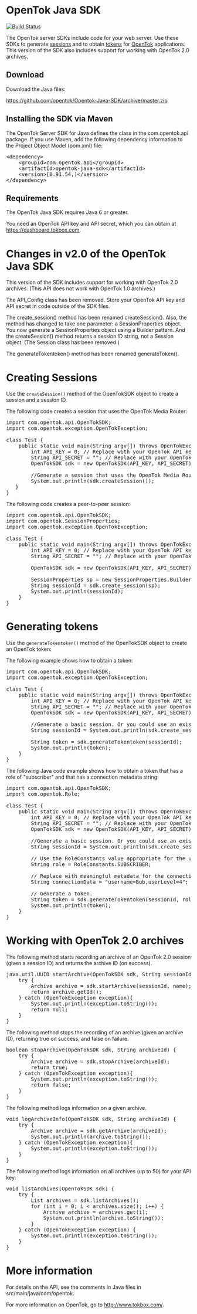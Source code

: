 # OpenTok Java SDK

[![Build Status](https://travis-ci.org/aoberoi/Opentok-Java-SDK.svg?branch=modernization)](https://travis-ci.org/aoberoi/Opentok-Java-SDK)

The OpenTok server SDKs include code for your web server. Use these SDKs to generate
[sessions](http://tokbox.com/opentok/tutorials/create-session/) and to obtain
[tokens](http://tokbox.com/opentok/tutorials/create-token/) for 
[OpenTok](http://www.tokbox.com/) applications. This version of the SDK also includes
support for working with OpenTok 2.0 archives.

## Download

Download the Java files:

<https://github.com/opentok/Opentok-Java-SDK/archive/master.zip>

## Installing the SDK via Maven

The OpenTok Server SDK for Java defines the class in the com.opentok.api package. If you use Maven, add
the following dependency information to the Project Object Model (pom.xml) file:

<pre>
&lt;dependency&gt;
    &lt;groupId&gt;com.opentok.api&lt;/groupId&gt;
    &lt;artifactId&gt;opentok-java-sdk&lt;/artifactId&gt;
    &lt;version&gt;[0.91.54,)&lt;/version&gt;
&lt;/dependency&gt;
</pre>


## Requirements

The OpenTok Java SDK requires Java 6 or greater.

You need an OpenTok API key and API secret, which you can obtain at <https://dashboard.tokbox.com>.


# Changes in v2.0 of the OpenTok Java SDK

This version of the SDK includes support for working with OpenTok 2.0 archives. (This API does not work
with OpenTok 1.0 archives.)

The API_Config class has been removed. Store your OpenTok API key and API secret in code outside
of the SDK files.

The create_session() method has been renamed createSession(). Also, the method has changed to
take one parameter: a SessionProperties object. You now generate a SessionProperties object using a
Builder pattern. And the createSession() method returns a session ID string, not a Session object.
(The Session class has been removed.)

The generateTokentoken() method has been renamed generateToken().

# Creating Sessions
Use the `createSession()` method of the OpenTokSDK object to create a session and a session ID.

The following code creates a session that uses the OpenTok Media Router:

<pre>
import com.opentok.api.OpenTokSDK;
import com.opentok.exception.OpenTokException;

class Test {
    public static void main(String argv[]) throws OpenTokException {
        int API_KEY = 0; // Replace with your OpenTok API key.
        String API_SECRET = ""; // Replace with your OpenTok API secret.
        OpenTokSDK sdk = new OpenTokSDK(API_KEY, API_SECRET);

        //Generate a session that uses the OpenTok Media Router
        System.out.println(sdk.createSession());
   }
}
</pre>

The following code creates a peer-to-peer session:

<pre>
import com.opentok.api.OpenTokSDK;
import com.opentok.SessionProperties;
import com.opentok.exception.OpenTokException;

class Test {
    public static void main(String argv[]) throws OpenTokException {
        int API_KEY = 0; // Replace with your OpenTok API key.
        String API_SECRET = ""; // Replace with your OpenTok API secret.

        OpenTokSDK sdk = new OpenTokSDK(API_KEY, API_SECRET);

        SessionProperties sp = new SessionProperties.Builder().p2pPreference(true).build();
        String sessionId = sdk.create_session(sp);
        System.out.println(sessionId);
    }
}
</pre>

# Generating tokens
Use the  `generateTokentoken()` method of the OpenTokSDK object to create an OpenTok token:

The following example shows how to obtain a token:

<pre>
import com.opentok.api.OpenTokSDK;
import com.opentok.exception.OpenTokException;

class Test {
    public static void main(String argv[]) throws OpenTokException {
        int API_KEY = 0; // Replace with your OpenTok API key (see http://dashboard.tokbox.com).
        String API_SECRET = ""; // Replace with your OpenTok API secret.
        OpenTokSDK sdk = new OpenTokSDK(API_KEY, API_SECRET);

        //Generate a basic session. Or you could use an existing session ID.
        String sessionId = System.out.println(sdk.create_session());

        String token = sdk.generateTokentoken(sessionId);
        System.out.println(token);
    }
}
</pre>

The following Java code example shows how to obtain a token that has a role of "subscriber" and that has
a connection metadata string:

<pre>
import com.opentok.api.OpenTokSDK;
import com.opentok.Role;

class Test {
    public static void main(String argv[]) throws OpenTokException {
        int API_KEY = 0; // Replace with your OpenTok API key (see http://dashboard.tokbox.com).
        String API_SECRET = ""; // Replace with your OpenTok API secret.
        OpenTokSDK sdk = new OpenTokSDK(API_KEY, API_SECRET);

        //Generate a basic session. Or you could use an existing session ID.
        String sessionId = System.out.println(sdk.create_session().getSessionId());

        // Use the RoleConstants value appropriate for the user.
        String role = RoleConstants.SUBSCRIBER;

        // Replace with meaningful metadata for the connection.
        String connectionData = "username=Bob,userLevel=4";

        // Generate a token.
        String token = sdk.generateTokentoken(sessionId, role, null, connectionData);
        System.out.println(token);
    }
}
</pre>


# Working with OpenTok 2.0 archives

The following method starts recording an archive of an OpenTok 2.0 session (given a session ID)
and returns the archive ID (on success).

<pre>
java.util.UUID startArchive(OpenTokSDK sdk, String sessionId, String name) {
    try {
        Archive archive = sdk.startArchive(sessionId, name);
        return archive.getId();
    } catch (OpenTokException exception){
        System.out.println(exception.toString());
        return null;
    }
}
</pre>

The following method stops the recording of an archive (given an archive ID), returning
true on success, and false on failure.

<pre>
boolean stopArchive(OpenTokSDK sdk, String archiveId) {
    try {
        Archive archive = sdk.stopArchive(archiveId);
        return true;
    } catch (OpenTokException exception){
        System.out.println(exception.toString());
        return false;
    }
}
</pre>

The following method logs information on a given archive.

<pre>
void logArchiveInfo(OpenTokSDK sdk, String archiveId) {
    try {
        Archive archive = sdk.getArchive(archiveId);
        System.out.println(archive.toString());
    } catch (OpenTokException exception){
        System.out.println(exception.toString());
    }
}
</pre>

The following method logs information on all archives (up to 50)
for your API key:

<pre>
void listArchives(OpenTokSDK sdk) {
    try {
        List<Archive> archives = sdk.listArchives();
        for (int i = 0; i &lt; archives.size(); i++) {
            Archive archive = archives.get(i);
            System.out.println(archive.toString());
        }
    } catch (OpenTokException exception) {
        System.out.println(exception.toString());
    }
}
</pre>



# More information

For details on the API, see the comments in Java files in src/main/java/com/opentok.

For more information on OpenTok, go to <http://www.tokbox.com/>.
